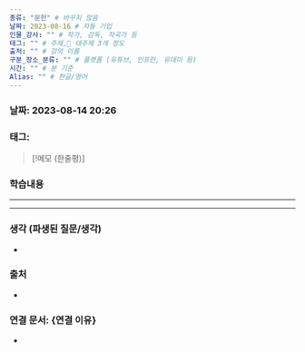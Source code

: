 ```yaml
---
종류: "문헌" # 바꾸지 않음
날짜: 2023-08-16 # 자동 기입
인물_강사: "" # 작가, 감독, 작곡가 등
태그: "" # 주제, 대주제 3개 정도
출처: "" # 강의 이름
구분_장소_분류: "" # 플랫폼 (유튜브, 인프런, 유데미 등)
시간: "" # 분 기준
Alias: "" # 한글/영어
---
```


### 날짜: 2023-08-14 20:26

### 태그: 

>[!메모 (한줄평)]
>

### 학습내용
---

---
### 생각 (파생된 질문/생각)
- 

### 출처
- 

### 연결 문서: {연결 이유}
- 